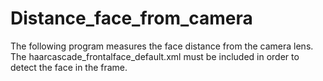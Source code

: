 # Distance_face_from_camera
The following program measures the face distance from the camera lens.
The haarcascade_frontalface_default.xml must be included in order to detect the face in the frame.
